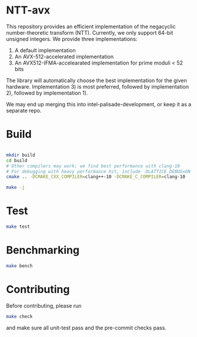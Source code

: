 # NTT-avx

This repository provides an efficient implementation of the negacyclic number-theoretic transform (NTT). Currently, we only support 64-bit unsigned integers. We provide three implementations:

1) A default implementation
2) An AVX-512-accelerated implementation
3) An AVX512-IFMA-accelearated implementation for prime moduli < 52 bits

The library will automatically choose the best implementation for the given hardware. Implementation 3) is most preferred, followed by implementation 2), followed by implementation 1).

We may end up merging this into intel-palisade-development, or keep it as a separate repo.

# Build
```bash

mkdir build
cd build
# Other compilers may work; we find best performance with clang-10
# For debugging with heavy performance hit, include -DLATTICE_DEBUG=ON
cmake .. -DCMAKE_CXX_COMPILER=clang++-10 -DCMAKE_C_COMPILER=clang-10

make -j
```

# Test
```bash
make test
```

# Benchmarking
```bash
make bench
```

# Contributing
Before contributing, please run
```bash
make check
```
and make sure all unit-test pass and the pre-commit checks pass.
